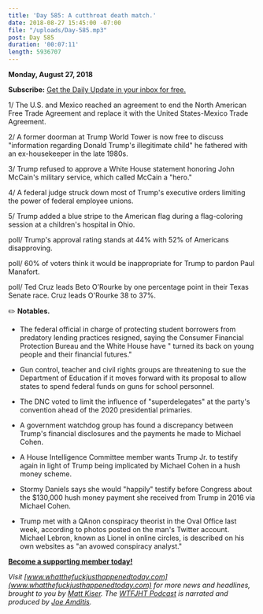 ```yaml
---
title: 'Day 585: A cutthroat death match.'
date: 2018-08-27 15:45:00 -07:00
file: "/uploads/Day-585.mp3"
post: Day 585
duration: '00:07:11'
length: 5936707
---
```


**Monday, August 27, 2018**

**Subscribe:** [Get the Daily Update in your inbox for free.](https://whatthefuckjusthappenedtoday.com/subscribe/)

1/ The U.S. and Mexico reached an agreement to end the North American Free Trade Agreement and replace it with the United States-Mexico Trade Agreement.

2/ A former doorman at Trump World Tower is now free to discuss "information regarding Donald Trump's illegitimate child" he fathered with an ex-housekeeper in the late 1980s.

3/ Trump refused to approve a White House statement honoring John McCain's military service, which called McCain a "hero."

4/ A federal judge struck down most of Trump's executive orders limiting the power of federal employee unions.

5/ Trump added a blue stripe to the American flag during a flag-coloring session at a children's hospital in Ohio.

poll/ Trump's approval rating stands at 44% with 52% of Americans disapproving.

poll/ 60% of voters think it would be inappropriate for Trump to pardon Paul Manafort.

poll/ Ted Cruz leads Beto O’Rourke by one percentage point in their Texas Senate race. Cruz leads O'Rourke 38 to 37%.

✏️ **Notables.**

* The federal official in charge of protecting student borrowers from predatory lending practices resigned, saying the Consumer Financial Protection Bureau and the White House have " turned its back on young people and their financial futures."

* Gun control, teacher and civil rights groups are threatening to sue the Department of Education if it moves forward with its proposal to allow states to spend federal funds on guns for school personnel.

* The DNC voted to limit the influence of "superdelegates" at the party's convention ahead of the 2020 presidential primaries.

* A government watchdog group has found a discrepancy between Trump's financial disclosures and the payments he made to Michael Cohen.

* A House Intelligence Committee member wants Trump Jr. to testify again in light of Trump being implicated by Michael Cohen in a hush money scheme.

* Stormy Daniels says she would "happily" testify before Congress about the $130,000 hush money payment she received from Trump in 2016 via Michael Cohen.

* Trump met with a QAnon conspiracy theorist in the Oval Office last week, according to photos posted on the man's Twitter account. Michael Lebron, known as Lionel in online circles, is described on his own websites as "an avowed conspiracy analyst."

**[Become a supporting member today!](https://whatthefuckjusthappenedtoday.com/membership/?utm_source=2017\+Donors&utm_campaign=8dccd905d9-&utm_medium=email&utm_term=0_3bd36f654c-8dccd905d9-169730397)**

*Visit [www.whatthefuckjusthappenedtoday.com](www.whatthefuckjusthappenedtoday.com) for more news and headlines, brought to you by [Matt Kiser](https://twitter.com/Matt_Kiser). The [WTFJHT Podcast](https://whatthefuckjusthappenedtoday.com/podcasts/) is narrated and produced by [Joe Amditis](https://twitter.com/jsamditis).*